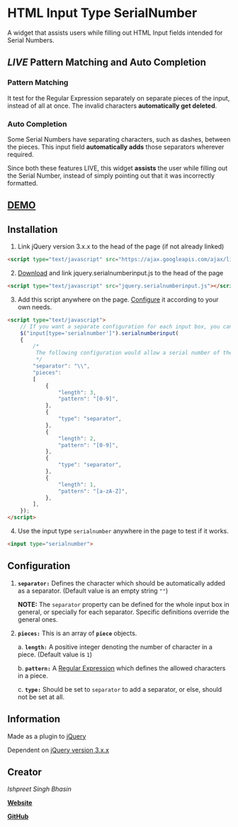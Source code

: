 # HTML Input Type SerialNumber
A widget that assists users while filling out HTML Input fields intended for Serial Numbers.

## _LIVE_ Pattern Matching and Auto Completion

### Pattern Matching
It test for the Regular Expression separately on separate pieces of the input, instead of all at once. The invalid characters __automatically get deleted__.

### Auto Completion
Some Serial Numbers have separating characters, such as dashes, between the pieces. This input field __automatically adds__ those separators wherever required.

Since both these features LIVE, this widget __assists__ the user while filling out the Serial Number, instead of simply pointing out that it was incorrectly formatted.

## [DEMO](http://ishpreet.tech/projects/HTML-Input-Type-SerialNumber/demo)

## Installation
1. Link jQuery version 3.x.x to the head of the page (if not already linked)
```html
<script type="text/javascript" src="https://ajax.googleapis.com/ajax/libs/jquery/3.2.1/jquery.min.js"></script>
```
2. [Download](https://raw.githubusercontent.com/ish-101/HTML-Input-Type-SerialNumber/master/src/jquery.serialnumberinput.js) and link jquery.serialnumberinput.js to the head of the page
```html
<script type="text/javascript" src="jquery.serialnumberinput.js"></script>
```
3. Add this script anywhere on the page. [Configure](#configuration) it according to your own needs.
```html
<script type="text/javascript">
	// If you want a separate configuration for each input box, you can replace the general input[type='serialnumber'] with specific IDs, Classes, etc.
	$("input[type='serialnumber']").serialnumberinput(
	{
		/*
		 The following configuration would allow a serial number of the format 000\00\A
		 */
		"separator": "\\",
		"pieces":
		[
			{
				"length": 3,
				"pattern": "[0-9]",
			},
			{
				"type": "separator",
			},
			{
				"length": 2,
				"pattern": "[0-9]",
			},
			{
				"type": "separator",
			},
			{
				"length": 1,
				"pattern": "[a-zA-Z]",
			},
		],
	});
</script>
```
4. Use the input type `serialnumber` anywhere in the page to test if it works.
```html
<input type="serialnumber">
```

## Configuration

1. __`separator:`__ Defines the character which should be automatically added as a separator. (Default value is an empty string `""`)

   __NOTE:__ The `separator` property can be defined for the whole input box in general, or specially for each separator. Specific definitions override the general ones.   

2. __`pieces:`__ This is an array of __`piece`__ objects.

   a. __`length:`__ A positive integer denoting the number of character in a piece. (Default value is `1`)   

   b. __`pattern:`__ A [Regular Expression](https://www.regular-expressions.info/) which defines the allowed characters in a piece.   

   c. __`type:`__ Should be set to `separator` to add a separator, or else, should not be set at all.    

## Information
Made as a plugin to [jQuery](https://jquery.com/)

Dependent on [jQuery version 3.x.x](https://ajax.googleapis.com/ajax/libs/jquery/3.2.1/jquery.min.js)

## Creator
_Ishpreet Singh Bhasin_

[__Website__](http://ishpreet.tech/)

[__GitHub__](https://github.com/ish-101)